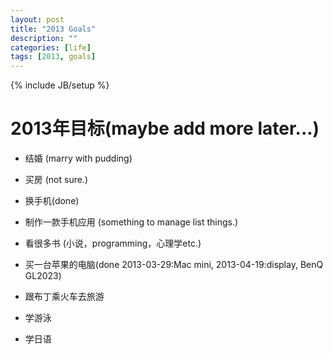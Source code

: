 ```yaml
---
layout: post
title: "2013 Goals"
description: ""
categories: [life]
tags: [2013, goals]
---
```

{% include JB/setup %}

# 2013年目标(maybe add more later...)

- 结婚 (marry with pudding)

- 买房 (not sure.)
  
- 换手机(done)

- 制作一款手机应用 (something to manage list things.)

- 看很多书 (小说，programming，心理学etc.)

- 买一台苹果的电脑(done 2013-03-29:Mac mini, 2013-04-19:display, BenQ GL2023)

- 跟布丁乘火车去旅游

- 学游泳

- 学日语

